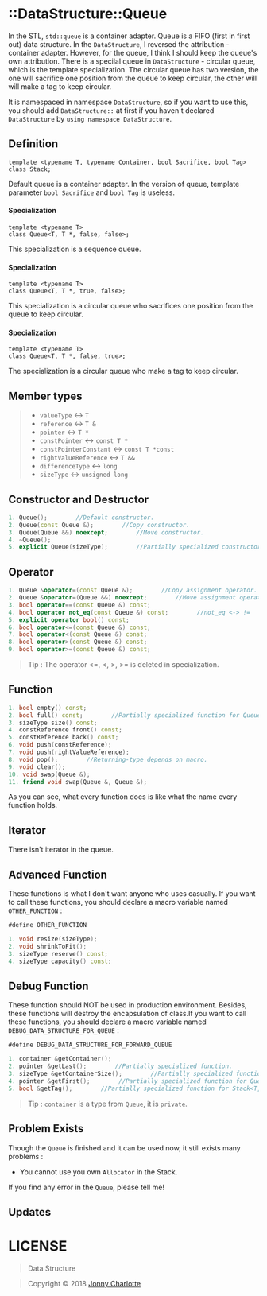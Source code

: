 # ::DataStructure::Queue

In the STL, `std::queue` is a container adapter. Queue is a FIFO (first in first out) data structure. In the `DataStructure`, I reversed the attribution - container adapter. However, for the queue, I think I should keep the queue's own attribution. There is a specilal queue in `DataStructure` - circular queue, which is the template specialization. The circular queue has two version, the one will sacrifice one position from the queue to keep circular, the other will will make a tag to keep circular.

It is namespaced in namespace `DataStructure`, so if you want to use this, you should add `DataStructure::` at first if you haven't declared `DataStructure` by `using namespace DataStructure`.

## Definition

    template <typename T, typename Container, bool Sacrifice, bool Tag>
    class Stack;

Default queue is a container adapter. In the version of queue, template parameter `bool Sacrifice` and `bool Tag` is useless.

#### Specialization
    template <typename T>
    class Queue<T, T *, false, false>;

This specialization is a sequence queue.

#### Specialization
    template <typename T>
    class Queue<T, T *, true, false>;

This specialization is a circular queue who sacrifices one position from the queue to keep circular.

#### Specialization
    template <typename T>
    class Queue<T, T *, false, true>;

The specialization is a circular queue who make a tag to keep circular.

## Member types

>- `valueType` <-> `T`
>- `reference` <-> `T &`
>- `pointer` <-> `T *`
>- `constPointer` <-> `const T *`
>- `constPointerConstant` <-> `const T *const`
>- `rightValueReference` <-> `T &&`
>- `differenceType` <-> `long`
>- `sizeType` <-> `unsigned long`

## Constructor and Destructor

```cpp
1. Queue();        //Default constructor.
2. Queue(const Queue &);        //Copy constructor.
3. Queue(Queue &&) noexcept;        //Move constructor.
4. ~Queue();
5. explicit Queue(sizeType);        //Partially specialized constructor.
```

## Operator
```cpp
1. Queue &operator=(const Queue &);        //Copy assignment operator.
2. Queue &operator=(Queue &&) noexcept;        //Move assignment operator.
3. bool operator==(const Queue &) const;
4. bool operator not_eq(const Queue &) const;        //not_eq <-> !=
5. explicit operator bool() const;
6. bool operator<=(const Queue &) const;
7. bool operator<(const Queue &) const;
8. bool operator>(const Queue &) const;
9. bool operator>=(const Queue &) const;
```

  > Tip : The operator <=, <, >, >= is deleted in specialization.

## Function

```cpp
1. bool empty() const;
2. bool full() const;        //Partially specialized function for Queue<T, T *, true, false> and Queue<T, T *, false, true>.
3. sizeType size() const;
4. constReference front() const;
5. constReference back() const;
6. void push(constReference);
7. void push(rightValueReference);
8. void pop();        //Returning-type depends on macro.
9. void clear();
10. void swap(Queue &);
11. friend void swap(Queue &, Queue &);
```

As you can see, what every function does is like what the name every function holds.

## Iterator

There isn't iterator in the queue.

## Advanced Function

These functions is what I don't want anyone who uses casually. If you want to call these functions, you should declare a macro variable named `OTHER_FUNCTION` :

`#define OTHER_FUNCTION`

```cpp
1. void resize(sizeType);
2. void shrinkToFit();
3. sizeType reserve() const;
4. sizeType capacity() const;
```

## Debug Function

These function should NOT be used in production environment. Besides, these functions will destroy the encapsulation of class.If you want to call these functions, you should declare a macro variable named `DEBUG_DATA_STRUCTURE_FOR_QUEUE` :

`#define DEBUG_DATA_STRUCTURE_FOR_FORWARD_QUEUE`

```cpp
1. container &getContainer();
2. pointer &getLast();        //Partially specialized function.
3. sizeType &getContainerSize();        //Partially specialized function.
4. pointer &getFirst();        //Partially specialized function for Queue<T, T *, true, false>.
5. bool &getTag();        //Partially specialized function for Stack<T, T *, false, true>.
```

  > Tip : `container` is a type from `Queue`, it is `private`.

## Problem Exists

Though the `Queue` is finished and it can be used now, it still exists many problems :

- You cannot use you own `Allocator` in the Stack.

If you find any error in the `Queue`, please tell me!

## Updates

# LICENSE

> Data Structure

> Copyright © 2018 [Jonny Charlotte](https://jonny.vip)
